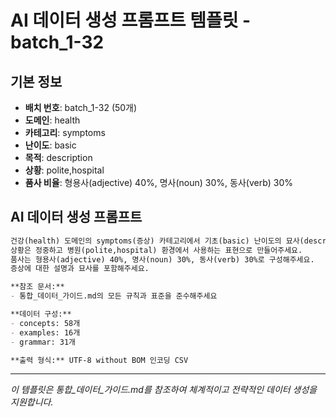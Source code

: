 # AI 데이터 생성 프롬프트 템플릿 - batch_1-32

## 기본 정보
- **배치 번호**: batch_1-32 (50개)
- **도메인**: health
- **카테고리**: symptoms
- **난이도**: basic
- **목적**: description
- **상황**: polite,hospital
- **품사 비율**: 형용사(adjective) 40%, 명사(noun) 30%, 동사(verb) 30%

## AI 데이터 생성 프롬프트

```markdown
건강(health) 도메인의 symptoms(증상) 카테고리에서 기초(basic) 난이도의 묘사(description) 목적 데이터를 50개 생성해주세요.
상황은 정중하고 병원(polite,hospital) 환경에서 사용하는 표현으로 만들어주세요.
품사는 형용사(adjective) 40%, 명사(noun) 30%, 동사(verb) 30%로 구성해주세요.
증상에 대한 설명과 묘사를 포함해주세요.

**참조 문서:**
- 통합_데이터_가이드.md의 모든 규칙과 표준을 준수해주세요

**데이터 구성:**
- concepts: 58개
- examples: 16개  
- grammar: 31개

**출력 형식:** UTF-8 without BOM 인코딩 CSV
```

---

_이 템플릿은 통합_데이터_가이드.md를 참조하여 체계적이고 전략적인 데이터 생성을 지원합니다._